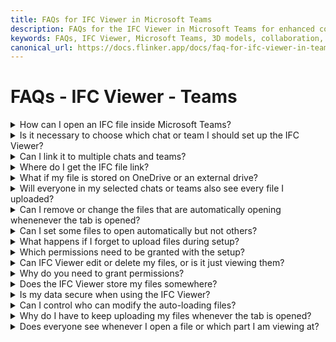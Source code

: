 ```yaml
---
title: FAQs for IFC Viewer in Microsoft Teams
description: FAQs for the IFC Viewer in Microsoft Teams for enhanced collaboration and data privacy.
keywords: FAQs, IFC Viewer, Microsoft Teams, 3D models, collaboration, data privacy
canonical_url: https://docs.flinker.app/docs/faq-for-ifc-viewer-in-teams.html
---
```


# FAQs - IFC Viewer - Teams

<details>
<summary>How can I open an IFC file inside Microsoft Teams?</summary>

> Microsoft Teams does not support IFC files by default, so you need to install Flinker’s IFC Viewer app from the Microsoft Teams App Store. Here's an easy guide to set it up: [IFC Viewer in Microsoft Teams - Quick Guide](https://docs.flinker.app/docs/setting-up-the-ifc-viewer-in-microsoft-teams.html).
    
</details>
<details>
<summary>
Is it necessary to choose which chat or team I should set up the IFC Viewer?</summary>

> Yes, you must choose a chat or team because the IFC Viewer works inside Microsoft Teams conversations or project channels. It must be linked to at least one chat/team to function. 
</details>  
<details>
<summary>Can I link it to multiple chats and teams?</summary>

> Yes! You can add the IFC Viewer tab to multiple teams and chats.   
</details>  
<details>
<summary>Where do I get the IFC file link?</summary>

> You can get the file link from SharePoint or Teams by:
> - Going to SharePoint/Teams Files Tab.
> - Right-clicking the IFC file and selecting ‘Copy link.’
> - Pasting it into the IFC Viewer setup screen.
</details>  
<details>
<summary>What if my file is stored on OneDrive or an external drive?</summary>

> - If it's on OneDrive, you need to copy the SharePoint link from OneDrive. 
> - If it's on an external drive, you need to upload it to SharePoint or Teams first.   

</details>  
<details>
<summary>Will everyone in my selected chats or teams also see every file I uploaded?</summary>

> Only files that are linked to the IFC viewer Tab are also visible to other team members. If the user opens a file using "Open IFC" button, the file will visible to you only and it is temporary. This temporary file will not automatically show whenever the tab is reopened. 
> Also, if you want to restrict certain people from viewing the file, you must adjust file permissions in SharePoint or use the Protect App.
</details>  
<details>
<summary>Can I remove or change the files that are automatically opening whenenever the tab is opened?</summary>

> Yes! You can remove or replace files in IFC Viewer at any time.
</details>  
<details>
<summary>Can I set some files to open automatically but not others?</summary>

> No, all files added in the Teams tab settings dialog are loaded automatically. You can, however, remove files later if you don’t want them to open by default.
</details>  
<details>
<summary>What happens if I forget to upload files during setup?</summary>

> No worries! You can upload additional IFC files later in the Teams tab settings dialog. No need to redo the setup process.
</details>  
<details>
<summary>Which permissions need to be granted with the setup?</summary>

> You need to grant read permissions for the IFC Viewer to access your SharePoint and Teams IFC files. If you can't grant these permissions, you can still load local files from your desktop. In this case, only you will see the IFC models. Other team members can also load local IFC models without granting permissions. To set up a global or master model in a Teams tab, permissions are required to load SharePoint IFC files from your Microsoft 365 tenant.
</details>  
<details>
<summary>Can IFC Viewer edit or delete my files, or is it just viewing them?</summary>

> It only reads your files to display or view the model. It does not edit or delete files.

</details>  
<details>
<summary>Why do you need to grant permissions?</summary>

> The IFC Viewer needs permission to read IFC and BCF files stored in your company's SharePoint. This allows the viewer to load your data directly. No external data processing or uploads occur; everything stays within your Microsoft 365 tenant.
</details>

<details>
<summary>Does the IFC Viewer store my files somewhere?</summary>

> No. Your data stays within your Microsoft 365 tenant and SharePoint, serving as the app's backend. There is no external data processing or uploads, ensuring maximum data security for your company.
</details>  

<details>
<summary>Is my data secure when using the IFC Viewer?</summary>

> Yes, your data remains secure within your Microsoft 365 tenant. The IFC Viewer does not upload or process data externally. All data stays within your company's SharePoint and Microsoft 365 environment, ensuring maximum data security and compliance with your organization's policies.
</details>  

<details>
<summary>Can I control who can modify the auto-loading files?</summary>

> In Microsoft Teams, not everyone has access to modify tab settings. Typically, only team owners - and sometimes IT administrators - have the permissions needed to change or configure a tab’s settings. Regular team members usually have limited control, which helps ensure that key configurations remain consistent across the team.
</details>  

<details>
<summary>Why do I have to keep uploading my files whenever the tab is opened?</summary>

> * If you set the file links in the Teams tab settings dialog, they will always load automatically when the IFC Viewer tab is opened. You can remove or replace auto-loading files later in the Teams tab settings dialog.
> * If you didn’t set auto-loading, you must manually open files each time.   
</details>  

<details>
<summary>Does everyone see whenever I open a file or which part I am viewing at?</summary>

> No. Opening an IFC file is private - other users in Teams do not get a notification when you open a file inside IFC Viewer.
> Everyone sees their own individual view. The model does not sync in real-time unless using an external screen-sharing tool.   
</details> 
